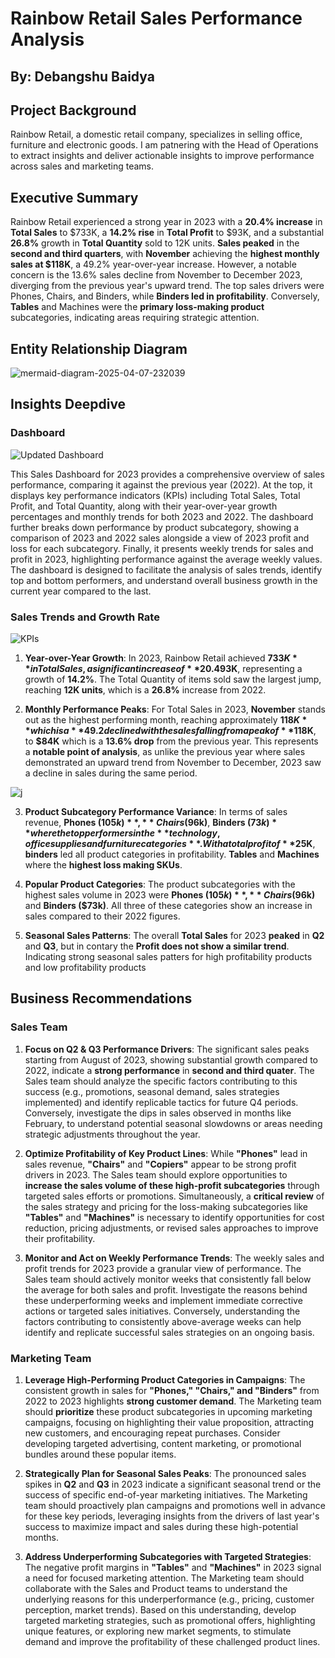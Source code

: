 # Rainbow Retail Sales Performance Analysis 
By: Debangshu Baidya
---
## Project Background
Rainbow Retail, a domestic retail company, specializes in selling office, furniture and electronic goods. I am patnering with the Head of Operations to extract insights and deliver actionable insights to improve performance across sales and marketing teams.

## Executive Summary
Rainbow Retail experienced a strong year in 2023 with a **20.4% increase** in **Total Sales** to $733K, a **14.2% rise** in **Total Profit** to $93K, and a substantial **26.8%** growth in **Total Quantity** sold to 12K units. **Sales peaked** in the **second and third quarters**, with **November** achieving the **highest monthly sales at $118K**, a 49.2% year-over-year increase. However, a notable concern is the 13.6% sales decline from November to December 2023, diverging from the previous year's upward trend. The top sales drivers were Phones, Chairs, and Binders, while **Binders led in profitability**. Conversely, **Tables** and Machines were the **primary loss-making product** subcategories, indicating areas requiring strategic attention.

## Entity Relationship Diagram
![mermaid-diagram-2025-04-07-232039](https://github.com/user-attachments/assets/e1e5b141-c708-4e06-9e10-c013c608b765)

## Insights Deepdive

### Dashboard
![Updated Dashboard](https://github.com/user-attachments/assets/50712b6e-7f9d-4e8f-8cec-96f3e7de43bd)

This Sales Dashboard for 2023 provides a comprehensive overview of sales performance, comparing it against the previous year (2022). At the top, it displays key performance indicators (KPIs) including Total Sales, Total Profit, and Total Quantity, along with their year-over-year growth percentages and monthly trends for both 2023 and 2022. The dashboard further breaks down performance by product subcategory, showing a comparison of 2023 and 2022 sales alongside a view of 2023 profit and loss for each subcategory. Finally, it presents weekly trends for sales and profit in 2023, highlighting performance against the average weekly values. The dashboard is designed to facilitate the analysis of sales trends, identify top and bottom performers, and understand overall business growth in the current year compared to the last.

### Sales Trends and Growth Rate

![KPIs](https://github.com/user-attachments/assets/1afba629-68f9-4701-8e42-8b97fce30241) 


1. **Year-over-Year Growth**: In 2023, Rainbow Retail achieved **$733K** in Total Sales, a significant increase of **20.4%** compared to the previous year. Total Profit reached **$93K**, representing a growth of **14.2%**. 
   The Total Quantity of items sold saw the largest jump, reaching **12K units**, which is a **26.8%** increase from 2022.

2. **Monthly Performance Peaks**: For Total Sales in 2023, **November** stands out as the highest performing month, reaching approximately **$118K** which is a **49.2%% jump** from Nov'22. However, December showed a steep 
   declined with the sales falling from a peak of **$118K**, to **$84K** which is a **13.6% drop** from the previous year. This represents a **notable point of analysis**, as unlike the previous year where sales 
   demonstrated an upward trend from November to December, 2023 saw a decline in sales during the same period.

![j](https://github.com/user-attachments/assets/1a5e913c-bece-400b-bec8-63b8122d1986)


3. **Product Subcategory Performance Variance**: In terms of sales revenue, **Phones ($105k)** , **Chairs ($96k)**, **Binders ($73k)** where the top performers in the **technology, office supplies and furniture 
   categories**. With a total profit of **$25K**, **binders** led all product categories in profitability. **Tables** and **Machines** where the **highest loss making SKUs**.

4. **Popular Product Categories**: The product subcategories with the highest sales volume in 2023 were  **Phones ($105k)** , **Chairs ($96k)** and **Binders ($73k)**. All three of these categories show an increase in 
   sales compared to their 2022 figures.

5. **Seasonal Sales Patterns**: The overall **Total Sales** for 2023 **peaked** in **Q2** and **Q3**, but in contary the **Profit does not show a similar trend**. Indicating strong seasonal sales patters for high 
   profitability products and low profitability products

## Business Recommendations
### Sales Team

1. **Focus on Q2 & Q3 Performance Drivers**: The significant sales peaks starting from August of 2023, showing substantial growth compared to 2022, indicate a **strong performance** in **second and third quater**. The 
   Sales team should analyze the specific factors contributing to this success (e.g., promotions, seasonal demand, sales strategies implemented) and identify replicable tactics for future Q4 periods. Conversely, 
   investigate the dips in sales observed in months like February, to understand potential seasonal slowdowns or areas needing strategic adjustments throughout the year.

2. **Optimize Profitability of Key Product Lines**: While **"Phones"** lead in sales revenue, **"Chairs"** and **"Copiers"** appear to be strong profit drivers in 2023. The Sales team should explore opportunities to 
   **increase the sales volume of these high-profit subcategories** through targeted sales efforts or promotions. Simultaneously, a **critical review** of the sales strategy and pricing for the loss-making subcategories 
   like **"Tables"** and **"Machines"** is necessary to identify opportunities for cost reduction, pricing adjustments, or revised sales approaches to improve their profitability.
   
3. **Monitor and Act on Weekly Performance Trends**: The weekly sales and profit trends for 2023 provide a granular view of performance. The Sales team should actively monitor weeks that consistently fall below the average 
   for both sales and profit. Investigate the reasons behind these underperforming weeks and implement immediate corrective actions or targeted sales initiatives. Conversely, understanding the factors contributing to 
   consistently above-average weeks can help identify and replicate successful sales strategies on an ongoing basis.

### Marketing Team

1. **Leverage High-Performing Product Categories in Campaigns**: The consistent growth in sales for **"Phones," "Chairs," and "Binders"** from 2022 to 2023 highlights **strong customer demand**. The Marketing team should 
   **prioritize** these product subcategories in upcoming marketing campaigns, focusing on highlighting their value proposition, attracting new customers, and encouraging repeat purchases. Consider developing targeted 
   advertising, content marketing, or promotional bundles around these popular items.
   
2. **Strategically Plan for Seasonal Sales Peaks**: The pronounced sales spikes in **Q2** and **Q3** in 2023 indicate a significant seasonal trend or the success of specific end-of-year marketing initiatives. The 
   Marketing team should proactively plan campaigns and promotions well in advance for these key periods, leveraging insights from the drivers of last year's success to maximize impact and sales during these high-potential 
   months.
   
3. **Address Underperforming Subcategories with Targeted Strategies**: The negative profit margins in **"Tables"** and **"Machines"** in 2023 signal a need for focused marketing attention. The Marketing team should 
   collaborate with the Sales and Product teams to understand the underlying reasons for this underperformance (e.g., pricing, customer perception, market trends). Based on this understanding, develop targeted marketing 
   strategies, such as promotional offers, highlighting unique features, or exploring new market segments, to stimulate demand and improve the profitability of these challenged product lines.


